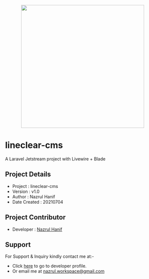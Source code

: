 
<p align="center"><a href="https://jetstream.laravel.com/2.x/introduction.html" target="_blank"><img src="https://laravelnews.imgix.net/images/jetstream.png?ixlib=php-3.3.0" width="400"></a></p>

lineclear-cms
=================

A Laravel Jetstream project with Livewire + Blade

## Project Details
- Project : lineclear-cms
- Version : v1.0
- Author : Nazrul Hanif
- Date Created : 20210704

## Project Contributor
- Developer : [Nazrul Hanif](https://github.com/lordnaz)


## Support 

For Support & Inquiry kindly contact me at:-

- Click [here](https://github.com/lordnaz) to go to developer profile.
- Or email me at nazrul.workspace@gmail.com